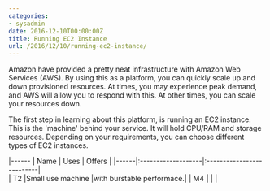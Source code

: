 ```yaml
---
categories:
- sysadmin
date: 2016-12-10T00:00:00Z
title: Running EC2 Instance
url: /2016/12/10/running-ec2-instance/
---
```


Amazon have provided a pretty neat infrastructure with Amazon Web Services (AWS). By using this as a platform, you can quickly scale up and down provisioned resources. At times, you may experience peak demand, and AWS will allow you to respond with this. At other times, you can scale your resources down.

The first step in learning about this platform, is running an EC2 instance. This is the 'machine' behind your service. It will hold CPU/RAM and storage resources. Depending on your requirements, you can choose different types of EC2 instances.


|------
| Name | Uses              | Offers                   | 
|------|:-------------------|:--------------------------|  
| T2   |Small use machine  |with burstable performace.| 
| M4   |                   |                          | 
